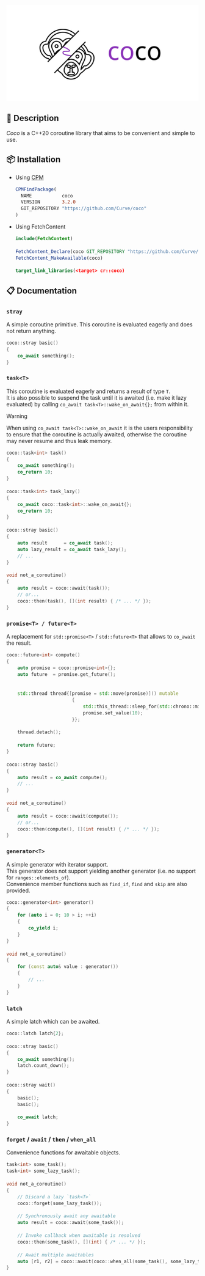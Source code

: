 <p align="center">
  <picture>
    <source media="(prefers-color-scheme: dark)" srcset="assets/logo-dark.svg">
    <img src="assets/logo-light.svg" width="600">
  </picture>
</p>

## 📃 Description

_Coco_ is a C++20 coroutine library that aims to be convenient and simple to use.  

## 📦 Installation

* Using [CPM](https://github.com/cpm-cmake/CPM.cmake)
  ```cmake
  CPMFindPackage(
    NAME           coco
    VERSION        3.2.0
    GIT_REPOSITORY "https://github.com/Curve/coco"
  )
  ```

* Using FetchContent
  ```cmake
  include(FetchContent)

  FetchContent_Declare(coco GIT_REPOSITORY "https://github.com/Curve/coco" GIT_TAG v3.2.0)
  FetchContent_MakeAvailable(coco)

  target_link_libraries(<target> cr::coco)
  ```

## 📋 Documentation

### `stray`

A simple coroutine primitive. This coroutine is evaluated eagerly and does not return anything.  

```cpp
coco::stray basic()
{
    co_await something();
}
```

### `task<T>`

This coroutine is evaluated eagerly and returns a result of type `T`.  
It is also possible to suspend the task until it is awaited (i.e. make it lazy evaluated) by calling `co_await task<T>::wake_on_await{};` from within it.

> [!WARNING]
> When using `co_await task<T>::wake_on_await` it is the users responsibility to ensure that the coroutine is actually awaited, otherwise the coroutine may never resume and thus leak memory.

```cpp
coco::task<int> task()
{
    co_await something();
    co_return 10;
}

coco::task<int> task_lazy()
{
    co_await coco::task<int>::wake_on_await{};
    co_return 10;
}

coco::stray basic()
{
    auto result      = co_await task();
    auto lazy_result = co_await task_lazy();
    // ...
}

void not_a_coroutine()
{
    auto result = coco::await(task());
    // or...
    coco::then(task(), [](int result) { /* ... */ });
}
```

### `promise<T> / future<T>`

A replacement for `std::promise<T>` / `std::future<T>` that allows to `co_await` the result.  

```cpp
coco::future<int> compute()
{
    auto promise = coco::promise<int>{};
    auto future  = promise.get_future();

 
    std::thread thread{[promise = std::move(promise)]() mutable
                        {
                            std::this_thread::sleep_for(std::chrono::milliseconds(500));
                            promise.set_value(10);
                        }};

    thread.detach();

    return future;
}

coco::stray basic()
{
    auto result = co_await compute();
    // ...
}

void not_a_coroutine()
{
    auto result = coco::await(compute());
    // or...
    coco::then(compute(), [](int result) { /* ... */ });
}
```

### `generator<T>`

A simple generator with iterator support.  
This generator does not support yielding another generator (i.e. no support for `ranges::elements_of`).  
Convenience member functions such as `find_if`, `find` and `skip` are also provided.

```cpp
coco::generator<int> generator()
{
    for (auto i = 0; 10 > i; ++i)
    {
        co_yield i;
    }
}

void not_a_coroutine()
{
    for (const auto& value : generator())
    {
        // ...
    }
}
```

### `latch`

A simple latch which can be awaited.

```cpp
coco::latch latch{2};

coco::stray basic()
{
    co_await something();
    latch.count_down();
}

coco::stray wait()
{
    basic();
    basic();
    
    co_await latch;    
}
```

### `forget` / `await` / `then` / `when_all`

Convenience functions for awaitable objects.

```cpp
task<int> some_task();
task<int> some_lazy_task();

void not_a_coroutine()
{
    // Discard a lazy `task<T>`
    coco::forget(some_lazy_task());
    
    // Synchronously await any awaitable
    auto result = coco::await(some_task());
    
    // Invoke callback when awaitable is resolved
    coco::then(some_task(), [](int) { /* ... */ });
    
    // Await multiple awaitables
    auto [r1, r2] = coco::await(coco::when_all(some_task(), some_lazy_task()));
}
```
